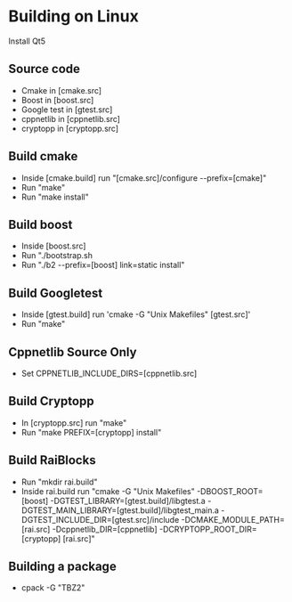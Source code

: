 # Building on Linux

Install Qt5

## Source code
* Cmake in [cmake.src]
* Boost in [boost.src]
* Google test in [gtest.src]
* cppnetlib in [cppnetlib.src]
* cryptopp in [cryptopp.src]

## Build cmake
* Inside [cmake.build] run "[cmake.src]/configure --prefix=[cmake]"
* Run "make"
* Run "make install"

## Build boost
* Inside [boost.src]
* Run "./bootstrap.sh
* Run "./b2 --prefix=[boost] link=static install"

## Build Googletest
* Inside [gtest.build] run 'cmake -G "Unix Makefiles" [gtest.src]'
* Run "make"

## Cppnetlib Source Only
* Set CPPNETLIB_INCLUDE_DIRS=[cppnetlib.src]

## Build Cryptopp
* In [cryptopp.src] run "make"
* Run "make PREFIX=[cryptopp] install"

## Build RaiBlocks
* Run "mkdir rai.build"
* Inside rai.build run "cmake -G "Unix Makefiles" -DBOOST_ROOT=[boost] -DGTEST_LIBRARY=[gtest.build]/libgtest.a -DGTEST_MAIN_LIBRARY=[gtest.build]/libgtest_main.a -DGTEST_INCLUDE_DIR=[gtest.src]/include -DCMAKE_MODULE_PATH=[rai.src] -Dcppnetlib_DIR=[cppnetlib] -DCRYPTOPP_ROOT_DIR=[cryptopp] [rai.src]"

## Building a package
* cpack -G "TBZ2"